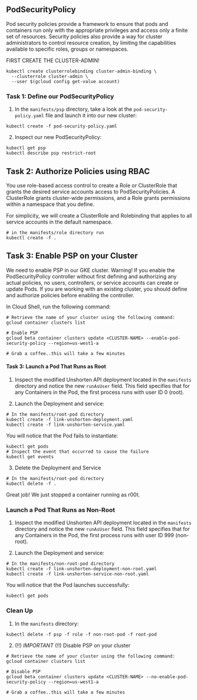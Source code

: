 ## PodSecurityPolicy
Pod security policies provide a framework to ensure that pods and containers run only with the appropriate privileges and access only a finite set of resources. Security policies also provide a way for cluster administrators to control resource creation, by limiting the capabilities available to specific roles, groups or namespaces.

FIRST CREATE THE CLUSTER-ADMIN!

```
kubectl create clusterrolebinding cluster-admin-binding \
  --clusterrole cluster-admin \
  --user $(gcloud config get-value account)
```

### Task 1: Define our PodSecurityPolicy

1. In the `manifests/psp` directory, take a look at the `pod-security-policy.yaml` file and launch it into our new cluster:
```
kubectl create -f pod-security-policy.yaml
```

2. Inspect our new PodSecurityPolicy:
```
kubectl get psp
kubectl describe psp restrict-root
```
## Task 2: Authorize Policies using RBAC

You use role-based access control to create a Role or ClusterRole that grants the desired service accounts access to PodSecurityPolicies. A ClusterRole grants cluster-wide permissions, and a Role grants permissions within a namespace that you define.

For simplicity, we will create a ClusterRole and Rolebinding that applies to all service accounts in the default namespace.

```
# in the manifests/role directory run
kubectl create -f .
```

## Task 3: Enable PSP on your Cluster
We need to enable PSP in our GKE cluster. Warning! If you enable the PodSecurityPolicy controller without first defining and authorizing any actual policies, no users, controllers, or service accounts can create or update Pods. If you are working with an existing cluster, you should define and authorize policies before enabling the controller.

In Cloud Shell, run the following command:
```
# Retrieve the name of your cluster using the following command:
gcloud container clusters list

# Enable PSP
gcloud beta container clusters update <CLUSTER-NAME> --enable-pod-security-policy --region=us-west1-a

# Grab a coffee..this will take a few minutes
```

#### Task 3: Launch a Pod That Runs as Root
1. Inspect the modified Unshorten API deployment located in the `manifests` directory and notice the new `runAsUser` field. This field specifies that for any Containers in the Pod, the first process runs with user ID 0 (root). 

2. Launch the Deployment and service:
```
# In the manifests/root-pod directory
kubectl create -f link-unshorten-deployment.yaml
kubectl create -f link-unshorten-service.yaml
```

You will notice that the Pod fails to instantiate:
```
kubectl get pods
# Inspect the event that occurred to cause the failure
kubectl get events
```
3. Delete the Deployment and Service
```
# In the manifests/root-pod directory
kubectl delete -f .
```

Great job! We just stopped a container running as r00t.

### Launch a Pod That Runs as Non-Root
1. Inspect the modified Unshorten API deployment located in the `manifests` directory and notice the new `runAsUser` field. This field specifies that for any Containers in the Pod, the first process runs with user ID 999 (non-root). 

2. Launch the Deployment and service:
```
# In the manifests/non-root-pod directory
kubectl create -f link-unshorten-deployment-non-root.yaml
kubectl create -f link-unshorten-service-non-root.yaml
```

You will notice that the Pod launches successfully:
```
kubectl get pods
```

### Clean Up
1. In the `manifests` directory:
```
kubectl delete -f psp -f role -f non-root-pod -f root-pod
```

2. (!!) *IMPORTANT* (!!) Disable PSP on your cluster
```
# Retrieve the name of your cluster using the following command:
gcloud container clusters list

# Disable PSP
gcloud beta container clusters update <CLUSTER-NAME> --no-enable-pod-security-policy --region=us-west1-a

# Grab a coffee..this will take a few minutes
```


